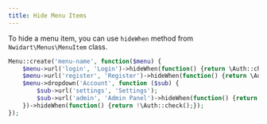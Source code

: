 ```yaml
---
title: Hide Menu Items
---
```


To hide a menu item, you can use `hideWhen` method from `Nwidart\Menus\MenuItem` class.

```php
Menu::create('menu-name', function($menu) {
	$menu->url('login', 'Login')->hideWhen(function() {return \Auth::check();});
	$menu->url('register', 'Register')->hideWhen(function() {return \Auth::check();});
	$menu->dropdown('Account', function ($sub) {
		$sub->url('settings', 'Settings');
		$sub->url('admin', 'Admin Panel')->hideWhen(function() {return !\Auth::user()->isAdmin();});
	})->hideWhen(function() {return !\Auth::check();});
});
```




